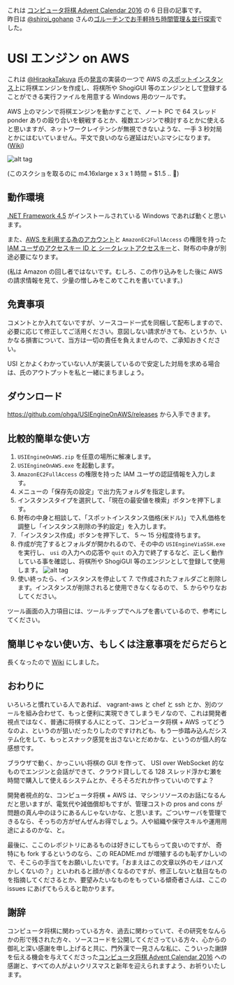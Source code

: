 これは [コンピュータ将棋 Advent Calendar 2016](http://www.adventar.org/calendars/1457) の 6 日目の記事です。  
昨日は [@shiroi\_gohanp](https://twitter.com/shiroi_gohanp) さんの[ゴルーチンでお手軽持ち時間管理＆並行探索](http://qiita.com/32hiko/items/3be36dad2d651399ba1b)でした。

# USI エンジン on AWS

これは [@HiraokaTakuya](https://twitter.com/HiraokaTakuya) 氏の[発言](https://twitter.com/HiraokaTakuya/status/792187555735216129)の実装の一つで AWS の[スポットインスタンス](http://docs.aws.amazon.com/ja_jp/AWSEC2/latest/UserGuide/using-spot-instances.html)上に将棋エンジンを作成し、将棋所や ShogiGUI 等のエンジンとして登録することができる実行ファイルを用意する Windows 用のツールです。 

AWS 上のマシンで将棋エンジンを動かすことで、ノート PC で 64 スレッド ponder ありの殴り合いを観戦するとか、複数エンジンで検討するとかに使えると思いますが、ネットワークレイテンシが無視できないような、一手 3 秒対局とかにはむいていません。平文で良いのなら遅延はだいぶマシになります。([Wiki](https://github.com/ohga/USIEngineOnAWS/wiki#%E8%AA%8D%E8%A8%BC%E3%81%AA%E3%81%97%E3%81%AE%E5%B9%B3%E6%96%87%E3%81%A7%E3%82%84%E3%82%8A%E5%8F%96%E3%82%8A%E3%81%99%E3%82%8B%E6%96%B9%E6%B3%95))

![alt tag](https://github.com/ohga/USIEngineOnAWS/wiki/images/screenshot-01.png)

(このスクショを取るのに m4.16xlarge x 3 x 1 時間 = $1.5 .. :money_with_wings:)

## 動作環境

[.NET Framework 4.5](https://www.microsoft.com/ja-jp/download/details.aspx?id=30653) がインストールされている Windows であれば動くと思います。

また、[AWS を利用する為のアカウント](https://aws.amazon.com/jp/register-flow/)と `AmazonEC2FullAccess` の権限を持った [IAM ユーザのアクセスキー ID と シークレットアクセスキー](https://github.com/ohga/USIEngineOnAWS/wiki#iam-%E3%83%A6%E3%83%BC%E3%82%B6%E3%81%AE%E3%82%A2%E3%82%AF%E3%82%BB%E3%82%B9%E3%82%AD%E3%83%BC-id-%E3%81%A8-%E3%82%B7%E3%83%BC%E3%82%AF%E3%83%AC%E3%83%83%E3%83%88%E3%82%A2%E3%82%AF%E3%82%BB%E3%82%B9%E3%82%AD%E3%83%BC%E3%81%AE%E4%BD%9C%E6%88%90%E4%BE%8B)と、財布の中身が別途必要になります。

(私は Amazon の回し者ではないです。むしろ、この作り込みをした後に AWS の請求情報を見て、少量の憎しみをこめてこれを書いています。)

## 免責事項

コメントとか入れてないですが、ソースコード一式を同梱して配布しますので、必要に応じて修正してご活用ください。意図しない請求がきても、というか、いかなる損害について、当方は一切の責任を負えませんので、ご承知おきください。

USI とかよくわかっていない人が実装しているので安定した対局を求める場合は、氏のアウトプットを私と一緒にまちましょう。

## ダウンロード

https://github.com/ohga/USIEngineOnAWS/releases から入手できます。

## 比較的簡単な使い方

1. `USIEngineOnAWS.zip` を任意の場所に解凍します。
2. `USIEngineOnAWS.exe` を起動します。
3. `AmazonEC2FullAccess` の権限を持った IAM ユーザの認証情報を入力します。
4. メニューの「保存先の設定」で出力先フォルダを指定します。
5. インスタンスタイプを選択して、「現在の最安値を検索」ボタンを押下します。
5. 財布の中身と相談して、「スポットインスタンス価格(米ドル)」で入札価格を調整し「インスタンス削除の予約設定」を入力します。
6. 「インスタンス作成」ボタンを押下して、 5 〜 15 分程度待ちます。
7. 作成が完了するとフォルダが開かれるので、その中の `USIEngineViaSSH.exe` を実行し、 `usi` の入力への応答や `quit` の入力で終了するなど、正しく動作している事を確認し、将棋所や ShogiGUI 等のエンジンとして登録して使用します。
  ![alt tag](https://github.com/ohga/USIEngineOnAWS/wiki/images/screenshot-02.png)
8. 使い終ったら、インスタンスを停止して 7. で作成されたフォルダごと削除します。インスタンスが削除されると使用できなくなるので、 5. からやりなおしてください。

ツール画面の入力項目には、ツールチップでヘルプを書いているので、参考にしてください。

## 簡単じゃない使い方、もしくは注意事項をだらだらと

長くなったので [Wiki](https://github.com/ohga/USIEngineOnAWS/wiki) にしました。

## おわりに

いろいろと慣れている人であれば、 vagrant-aws と chef と ssh とか、別のツールを組み合わせて、もっと便利に実現できてしまうモノなので、これは開発者視点ではなく、普通に将棋する人にとって、コンピュータ将棋 + AWS ってどうなのよ、というのが狙いだったりしたのですけれども、もう一歩踏み込んだシステム化をして、もっとスナック感覚を出さないとだめかな、というのが個人的な感想です。

ブラウザで動く、かっこいい将棋の GUI を作って、 USI over WebSocket 的なものでエンジンと会話ができて、クラウド貸ししてる 128 スレッド浮かむ瀬を時間で購入して使えるシステムとか、そろそろだれか作っていいのですよ？

開発者視点的な、コンピュータ将棋 + AWS は、マシンリソースのお話になるんだと思いますが、電気代や減価償却もですが、管理コストの pros and cons が問題の真ん中のほうにあるんじゃないかな、と思います。ごついサーバを管理できるなら、そっちの方がぜんぜんお得でしょう。人や組織や保守スキルや運用用途によるのかな、と。

最後に、ここのレポジトリにあるものは好きにしてもらって良いのですが、 奇特にも fork するというのなら、この README.md が増殖するのも恥ずかしいので、そこらの手当てをお願いしたいです。「おまえはこの文章以外のモノはハズかしくないの？」といわれると顔が赤くなるのですが、修正しないと駄目なものを指摘してくださるとか、要望みたいなものをもっている傾奇者さんは、ここの issues にあげてもらえると助かります。

## 謝辞

コンピュータ将棋に関わっている方々、過去に関わっていて、その研究をなんらかの形で残された方々、ソースコードを公開してくださっている方々、心からの御礼と深い感謝を申し上げると共に、門外漢で一見さんな私に、こういった謝辞を伝える機会を与えてくださった[コンピュータ将棋 Advent Calendar 2016](http://www.adventar.org/calendars/1457) への感謝と、すべての人がよいクリスマスと新年を迎えられますよう、お祈りいたします。

<!-- vim: se enc=utf8 ft=markdown -->
